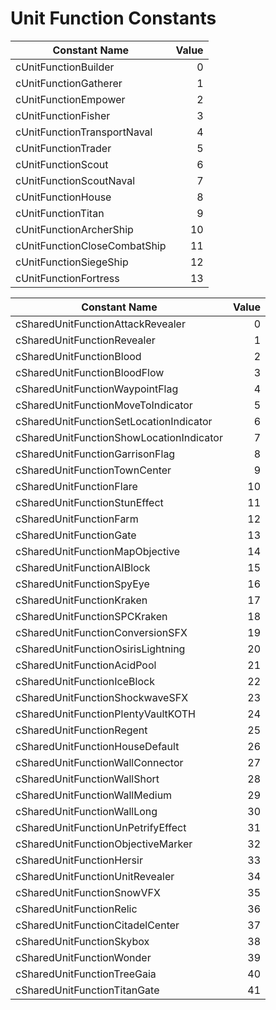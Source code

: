 # Unit Function Constants

| Constant Name                | Value |
|------------------------------|-------:|
| cUnitFunctionBuilder         | 0     |
| cUnitFunctionGatherer        | 1     |
| cUnitFunctionEmpower         | 2     |
| cUnitFunctionFisher          | 3     |
| cUnitFunctionTransportNaval  | 4     |
| cUnitFunctionTrader          | 5     |
| cUnitFunctionScout           | 6     |
| cUnitFunctionScoutNaval      | 7     |
| cUnitFunctionHouse           | 8     |
| cUnitFunctionTitan           | 9     |
| cUnitFunctionArcherShip      | 10    |
| cUnitFunctionCloseCombatShip | 11    |
| cUnitFunctionSiegeShip       | 12    |
| cUnitFunctionFortress        | 13    |

| Constant Name                         | Value |
|---------------------------------------|-------:|
| cSharedUnitFunctionAttackRevealer     | 0     |
| cSharedUnitFunctionRevealer           | 1     |
| cSharedUnitFunctionBlood              | 2     |
| cSharedUnitFunctionBloodFlow          | 3     |
| cSharedUnitFunctionWaypointFlag       | 4     |
| cSharedUnitFunctionMoveToIndicator    | 5     |
| cSharedUnitFunctionSetLocationIndicator | 6   |
| cSharedUnitFunctionShowLocationIndicator | 7   |
| cSharedUnitFunctionGarrisonFlag       | 8     |
| cSharedUnitFunctionTownCenter         | 9     |
| cSharedUnitFunctionFlare              | 10    |
| cSharedUnitFunctionStunEffect         | 11    |
| cSharedUnitFunctionFarm               | 12    |
| cSharedUnitFunctionGate               | 13    |
| cSharedUnitFunctionMapObjective       | 14    |
| cSharedUnitFunctionAIBlock            | 15    |
| cSharedUnitFunctionSpyEye             | 16    |
| cSharedUnitFunctionKraken             | 17    |
| cSharedUnitFunctionSPCKraken          | 18    |
| cSharedUnitFunctionConversionSFX      | 19    |
| cSharedUnitFunctionOsirisLightning    | 20    |
| cSharedUnitFunctionAcidPool           | 21    |
| cSharedUnitFunctionIceBlock           | 22    |
| cSharedUnitFunctionShockwaveSFX       | 23    |
| cSharedUnitFunctionPlentyVaultKOTH    | 24    |
| cSharedUnitFunctionRegent             | 25    |
| cSharedUnitFunctionHouseDefault       | 26    |
| cSharedUnitFunctionWallConnector      | 27    |
| cSharedUnitFunctionWallShort          | 28    |
| cSharedUnitFunctionWallMedium         | 29    |
| cSharedUnitFunctionWallLong           | 30    |
| cSharedUnitFunctionUnPetrifyEffect    | 31    |
| cSharedUnitFunctionObjectiveMarker    | 32    |
| cSharedUnitFunctionHersir             | 33    |
| cSharedUnitFunctionUnitRevealer       | 34    |
| cSharedUnitFunctionSnowVFX            | 35    |
| cSharedUnitFunctionRelic              | 36    |
| cSharedUnitFunctionCitadelCenter      | 37    |
| cSharedUnitFunctionSkybox             | 38    |
| cSharedUnitFunctionWonder             | 39    |
| cSharedUnitFunctionTreeGaia           | 40    |
| cSharedUnitFunctionTitanGate          | 41    |
